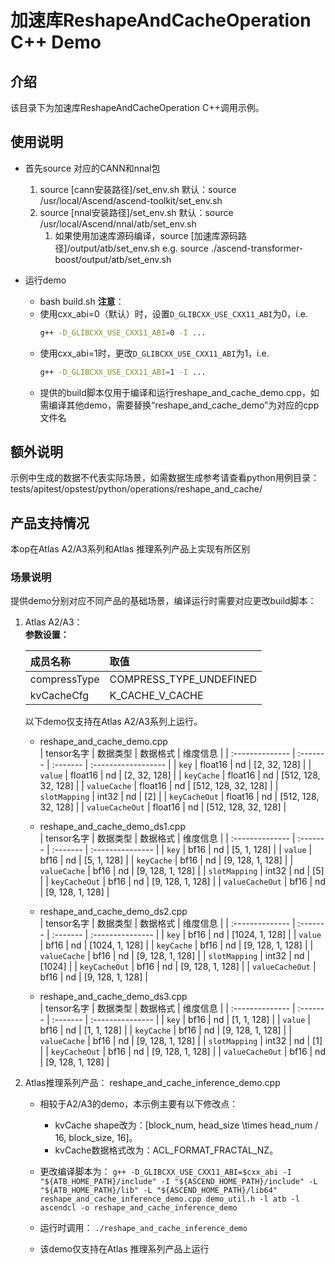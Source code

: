 # 加速库ReshapeAndCacheOperation C++ Demo
## 介绍
该目录下为加速库ReshapeAndCacheOperation C++调用示例。

## 使用说明
- 首先source 对应的CANN和nnal包
    1. source [cann安装路径]/set_env.sh
        默认：source /usr/local/Ascend/ascend-toolkit/set_env.sh
    2. source [nnal安装路径]/set_env.sh
        默认：source /usr/local/Ascend/nnal/atb/set_env.sh
        1. 如果使用加速库源码编译，source [加速库源码路径]/output/atb/set_env.sh
        e.g. source ./ascend-transformer-boost/output/atb/set_env.sh

- 运行demo
    - bash build.sh
    **注意**：
    - 使用cxx_abi=0（默认）时，设置`D_GLIBCXX_USE_CXX11_ABI`为0，i.e.
        ```sh
        g++ -D_GLIBCXX_USE_CXX11_ABI=0 -I ...
        ```
    - 使用cxx_abi=1时，更改`D_GLIBCXX_USE_CXX11_ABI`为1，i.e.
        ```sh
        g++ -D_GLIBCXX_USE_CXX11_ABI=1 -I ...
        ```
    - 提供的build脚本仅用于编译和运行reshape_and_cache_demo.cpp，如需编译其他demo，需要替换“reshape_and_cache_demo”为对应的cpp文件名

## 额外说明
示例中生成的数据不代表实际场景，如需数据生成参考请查看python用例目录：
tests/apitest/opstest/python/operations/reshape_and_cache/

## 产品支持情况
本op在Atlas A2/A3系列和Atlas 推理系列产品上实现有所区别

### 场景说明
提供demo分别对应不同产品的基础场景，编译运行时需要对应更改build脚本：
1. Atlas A2/A3：  
   **参数设置：**

    | 成员名称     | 取值                    |
    | :----------- | :---------------------- |
    | compressType | COMPRESS_TYPE_UNDEFINED |
    | kvCacheCfg   | K_CACHE_V_CACHE         |

    以下demo仅支持在Atlas A2/A3系列上运行。  

    - reshape_and_cache_demo.cpp  
        | tensor名字      | 数据类型 | 数据格式 | 维度信息            |
        | :-------------- | :------- | :------- | :------------------ |
        | `key`           | float16  | nd       | [2, 32, 128]        |
        | `value`         | float16  | nd       | [2, 32, 128]        |
        | `keyCache`      | float16  | nd       | [512, 128, 32, 128] |
        | `valueCache`    | float16  | nd       | [512, 128, 32, 128] |
        | `slotMapping`   | int32    | nd       | [2]                 |
        | `keyCacheOut`   | float16  | nd       | [512, 128, 32, 128] |
        | `valueCacheOut` | float16  | nd       | [512, 128, 32, 128] |

    - reshape_and_cache_demo_ds1.cpp  
        | tensor名字      | 数据类型 | 数据格式 | 维度信息         |
        | :-------------- | :------- | :------- | :--------------- |
        | `key`           | bf16     | nd       | [5, 1, 128]      |
        | `value`         | bf16     | nd       | [5, 1, 128]      |
        | `keyCache`      | bf16     | nd       | [9, 128, 1, 128] |
        | `valueCache`    | bf16     | nd       | [9, 128, 1, 128] |
        | `slotMapping`   | int32    | nd       | [5]              |
        | `keyCacheOut`   | bf16     | nd       | [9, 128, 1, 128] |
        | `valueCacheOut` | bf16     | nd       | [9, 128, 1, 128] |

    - reshape_and_cache_demo_ds2.cpp  
        | tensor名字      | 数据类型 | 数据格式 | 维度信息         |
        | :-------------- | :------- | :------- | :--------------- |
        | `key`           | bf16     | nd       | [1024, 1, 128]   |
        | `value`         | bf16     | nd       | [1024, 1, 128]   |
        | `keyCache`      | bf16     | nd       | [9, 128, 1, 128] |
        | `valueCache`    | bf16     | nd       | [9, 128, 1, 128] |
        | `slotMapping`   | int32    | nd       | [1024]           |
        | `keyCacheOut`   | bf16     | nd       | [9, 128, 1, 128] |
        | `valueCacheOut` | bf16     | nd       | [9, 128, 1, 128] |

    - reshape_and_cache_demo_ds3.cpp  
        | tensor名字      | 数据类型 | 数据格式 | 维度信息         |
        | :-------------- | :------- | :------- | :--------------- |
        | `key`           | bf16     | nd       | [1, 1, 128]      |
        | `value`         | bf16     | nd       | [1, 1, 128]      |
        | `keyCache`      | bf16     | nd       | [9, 128, 1, 128] |
        | `valueCache`    | bf16     | nd       | [9, 128, 1, 128] |
        | `slotMapping`   | int32    | nd       | [1]              |
        | `keyCacheOut`   | bf16     | nd       | [9, 128, 1, 128] |
        | `valueCacheOut` | bf16     | nd       | [9, 128, 1, 128] |
  

2. Atlas推理系列产品：
    reshape_and_cache_inference_demo.cpp
    - 相较于A2/A3的demo，本示例主要有以下修改点：
        - kvCache shape改为：[block_num, head_size \times head_num / 16, block_size, 16]。
        - kvCache数据格式改为：ACL_FORMAT_FRACTAL_NZ。

    - 更改编译脚本为：
    `g++ -D_GLIBCXX_USE_CXX11_ABI=$cxx_abi -I "${ATB_HOME_PATH}/include" -I "${ASCEND_HOME_PATH}/include" -L "${ATB_HOME_PATH}/lib" -L "${ASCEND_HOME_PATH}/lib64" reshape_and_cache_inference_demo.cpp demo_util.h -l atb -l ascendcl -o reshape_and_cache_inference_demo`
    - 运行时调用：
    `./reshape_and_cache_inference_demo`
    - 该demo仅支持在Atlas 推理系列产品上运行
